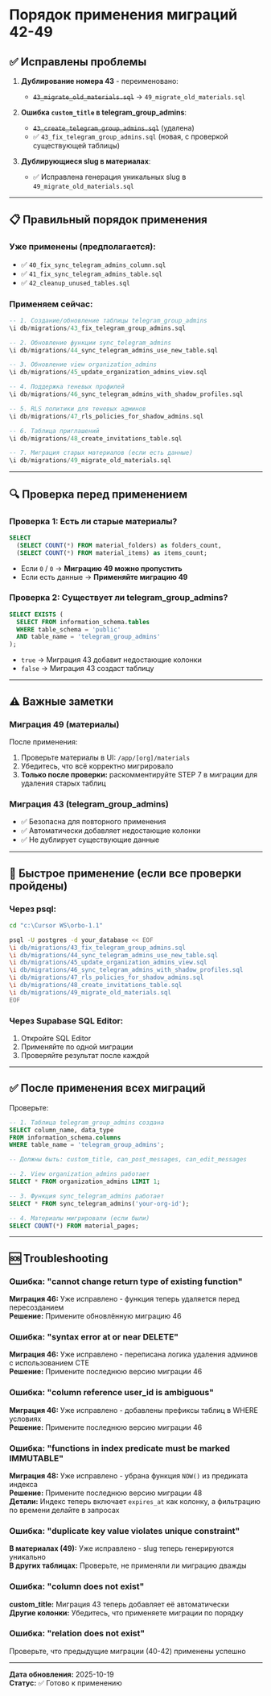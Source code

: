 # Порядок применения миграций 42-49

## ✅ Исправлены проблемы

1. **Дублирование номера 43** - переименовано:
   - ~~`43_migrate_old_materials.sql`~~ → `49_migrate_old_materials.sql`
   
2. **Ошибка `custom_title` в telegram_group_admins**:
   - ~~`43_create_telegram_group_admins.sql`~~ (удалена)
   - ✅ `43_fix_telegram_group_admins.sql` (новая, с проверкой существующей таблицы)

3. **Дублирующиеся slug в материалах**:
   - ✅ Исправлена генерация уникальных slug в `49_migrate_old_materials.sql`

---

## 📋 Правильный порядок применения

### Уже применены (предполагается):
- ✅ `40_fix_sync_telegram_admins_column.sql`
- ✅ `41_fix_sync_telegram_admins_table.sql`
- ✅ `42_cleanup_unused_tables.sql`

### Применяем сейчас:

```sql
-- 1. Создание/обновление таблицы telegram_group_admins
\i db/migrations/43_fix_telegram_group_admins.sql

-- 2. Обновление функции sync_telegram_admins
\i db/migrations/44_sync_telegram_admins_use_new_table.sql

-- 3. Обновление view organization_admins
\i db/migrations/45_update_organization_admins_view.sql

-- 4. Поддержка теневых профилей
\i db/migrations/46_sync_telegram_admins_with_shadow_profiles.sql

-- 5. RLS политики для теневых админов
\i db/migrations/47_rls_policies_for_shadow_admins.sql

-- 6. Таблица приглашений
\i db/migrations/48_create_invitations_table.sql

-- 7. Миграция старых материалов (если есть данные)
\i db/migrations/49_migrate_old_materials.sql
```

---

## 🔍 Проверка перед применением

### Проверка 1: Есть ли старые материалы?

```sql
SELECT 
  (SELECT COUNT(*) FROM material_folders) as folders_count,
  (SELECT COUNT(*) FROM material_items) as items_count;
```

- Если `0` / `0` → **Миграцию 49 можно пропустить**
- Если есть данные → **Применяйте миграцию 49**

### Проверка 2: Существует ли telegram_group_admins?

```sql
SELECT EXISTS (
  SELECT FROM information_schema.tables 
  WHERE table_schema = 'public' 
  AND table_name = 'telegram_group_admins'
);
```

- `true` → Миграция 43 добавит недостающие колонки
- `false` → Миграция 43 создаст таблицу

---

## ⚠️ Важные заметки

### Миграция 49 (материалы)

После применения:
1. Проверьте материалы в UI: `/app/[org]/materials`
2. Убедитесь, что всё корректно мигрировало
3. **Только после проверки:** раскомментируйте STEP 7 в миграции для удаления старых таблиц

### Миграция 43 (telegram_group_admins)

- ✅ Безопасна для повторного применения
- ✅ Автоматически добавляет недостающие колонки
- ✅ Не дублирует существующие данные

---

## 🚀 Быстрое применение (если все проверки пройдены)

### Через psql:

```bash
cd "c:\Cursor WS\orbo-1.1"

psql -U postgres -d your_database << EOF
\i db/migrations/43_fix_telegram_group_admins.sql
\i db/migrations/44_sync_telegram_admins_use_new_table.sql
\i db/migrations/45_update_organization_admins_view.sql
\i db/migrations/46_sync_telegram_admins_with_shadow_profiles.sql
\i db/migrations/47_rls_policies_for_shadow_admins.sql
\i db/migrations/48_create_invitations_table.sql
\i db/migrations/49_migrate_old_materials.sql
EOF
```

### Через Supabase SQL Editor:

1. Откройте SQL Editor
2. Применяйте по одной миграции
3. Проверяйте результат после каждой

---

## ✅ После применения всех миграций

Проверьте:

```sql
-- 1. Таблица telegram_group_admins создана
SELECT column_name, data_type 
FROM information_schema.columns 
WHERE table_name = 'telegram_group_admins';

-- Должны быть: custom_title, can_post_messages, can_edit_messages

-- 2. View organization_admins работает
SELECT * FROM organization_admins LIMIT 1;

-- 3. Функция sync_telegram_admins работает
SELECT * FROM sync_telegram_admins('your-org-id');

-- 4. Материалы мигрировали (если были)
SELECT COUNT(*) FROM material_pages;
```

---

## 🆘 Troubleshooting

### Ошибка: "cannot change return type of existing function"

**Миграция 46:** Уже исправлено - функция теперь удаляется перед пересозданием  
**Решение:** Примените обновлённую миграцию 46

### Ошибка: "syntax error at or near DELETE"

**Миграция 46:** Уже исправлено - переписана логика удаления админов с использованием CTE  
**Решение:** Примените последнюю версию миграции 46

### Ошибка: "column reference user_id is ambiguous"

**Миграция 46:** Уже исправлено - добавлены префиксы таблиц в WHERE условиях  
**Решение:** Примените последнюю версию миграции 46

### Ошибка: "functions in index predicate must be marked IMMUTABLE"

**Миграция 48:** Уже исправлено - убрана функция `NOW()` из предиката индекса  
**Решение:** Примените последнюю версию миграции 48  
**Детали:** Индекс теперь включает `expires_at` как колонку, а фильтрацию по времени делайте в запросах

### Ошибка: "duplicate key value violates unique constraint"

**В материалах (49):** Уже исправлено - slug теперь генерируются уникально  
**В других таблицах:** Проверьте, не применяли ли миграцию дважды

### Ошибка: "column does not exist"

**custom_title:** Миграция 43 теперь добавляет её автоматически  
**Другие колонки:** Убедитесь, что применяете миграции по порядку

### Ошибка: "relation does not exist"

Проверьте, что предыдущие миграции (40-42) применены успешно

---

**Дата обновления:** 2025-10-19  
**Статус:** ✅ Готово к применению

